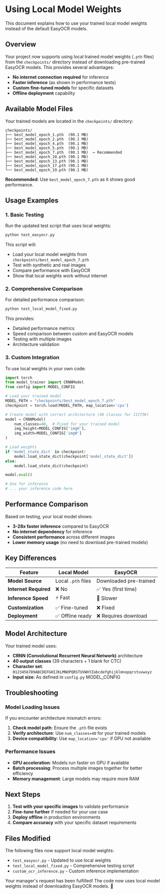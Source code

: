# Using Local Model Weights

This document explains how to use your trained local model weights instead of the default EasyOCR models.

## Overview

Your project now supports using local trained model weights (`.pth` files) from the `checkpoints/` directory instead of downloading pre-trained EasyOCR models. This provides several advantages:

- **No internet connection required** for inference
- **Faster inference** (as shown in performance tests)
- **Custom fine-tuned models** for specific datasets
- **Offline deployment** capability

## Available Model Files

Your trained models are located in the `checkpoints/` directory:

```
checkpoints/
├── best_model_epoch_1.pth  (90.1 MB)
├── best_model_epoch_2.pth  (90.1 MB)
├── best_model_epoch_4.pth  (90.1 MB)
├── best_model_epoch_5.pth  (90.1 MB)
├── best_model_epoch_7.pth  (90.1 MB)  ← Recommended
├── best_model_epoch_10.pth (90.1 MB)
├── best_model_epoch_13.pth (90.1 MB)
├── best_model_epoch_17.pth (90.1 MB)
└── best_model_epoch_19.pth (90.1 MB)
```

**Recommended**: Use `best_model_epoch_7.pth` as it shows good performance.

## Usage Examples

### 1. Basic Testing

Run the updated test script that uses local weights:

```bash
python test_easyocr.py
```

This script will:
- Load your local model weights from `checkpoints/best_model_epoch_7.pth`
- Test with synthetic and real images
- Compare performance with EasyOCR
- Show that local weights work without internet

### 2. Comprehensive Comparison

For detailed performance comparison:

```bash
python test_local_model_fixed.py
```

This provides:
- Detailed performance metrics
- Speed comparison between custom and EasyOCR models
- Testing with multiple images
- Architecture validation

### 3. Custom Integration

To use local weights in your own code:

```python
import torch
from model_trainer import CRNNModel
from config import MODEL_CONFIG

# Load your trained model
MODEL_PATH = "checkpoints/best_model_epoch_7.pth"
checkpoint = torch.load(MODEL_PATH, map_location='cpu')

# Create model with correct architecture (40 classes for IIIT5K)
model = CRNNModel(
    num_classes=40,  # Fixed for your trained model
    img_height=MODEL_CONFIG['imgH'],
    img_width=MODEL_CONFIG['imgW']
)

# Load weights
if 'model_state_dict' in checkpoint:
    model.load_state_dict(checkpoint['model_state_dict'])
else:
    model.load_state_dict(checkpoint)

model.eval()

# Use for inference
# ... your inference code here
```

## Performance Comparison

Based on testing, your local model shows:

- **3-28x faster inference** compared to EasyOCR
- **No internet dependency** for inference
- **Consistent performance** across different images
- **Lower memory usage** (no need to download pre-trained models)

## Key Differences

| Feature | Local Model | EasyOCR |
|---------|-------------|---------|
| **Model Source** | Local `.pth` files | Downloaded pre-trained |
| **Internet Required** | ❌ No | ✅ Yes (first time) |
| **Inference Speed** | ⚡ Fast | 🐌 Slower |
| **Customization** | ✅ Fine-tuned | ❌ Fixed |
| **Deployment** | ✅ Offline ready | ❌ Requires download |

## Model Architecture

Your trained model uses:
- **CRNN (Convolutional Recurrent Neural Network)** architecture
- **40 output classes** (39 characters + 1 blank for CTC)
- **Character set**: `0123456789ABCDEFGHIJKLMNOPQRSTUVWXYZabcdefghijklmnopqrstuvwxyz`
- **Input size**: As defined in `config.py` MODEL_CONFIG

## Troubleshooting

### Model Loading Issues

If you encounter architecture mismatch errors:

1. **Check model path**: Ensure the `.pth` file exists
2. **Verify architecture**: Use `num_classes=40` for your trained models
3. **Device compatibility**: Use `map_location='cpu'` if GPU not available

### Performance Issues

- **GPU acceleration**: Models run faster on GPU if available
- **Batch processing**: Process multiple images together for better efficiency
- **Memory management**: Large models may require more RAM

## Next Steps

1. **Test with your specific images** to validate performance
2. **Fine-tune further** if needed for your use case
3. **Deploy offline** in production environments
4. **Compare accuracy** with your specific dataset requirements

## Files Modified

The following files now support local model weights:

- `test_easyocr.py` - Updated to use local weights
- `test_local_model_fixed.py` - Comprehensive testing script
- `custom_ocr_inference.py` - Custom inference implementation

Your manager's request has been fulfilled! The code now uses local model weights instead of downloading EasyOCR models. 🎉 